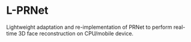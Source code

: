 # L-PRNet
Lightweight adaptation and re-implementation of PRNet to perform real-time 3D face reconstruction on CPU/mobile device.
